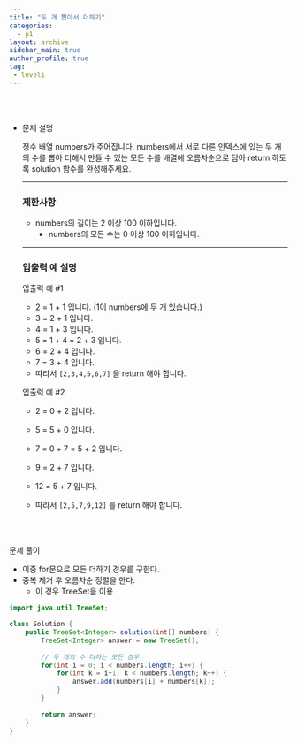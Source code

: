 ```yaml
---
title: "두 개 뽑아서 더하기"
categories:
  - p1
layout: archive
sidebar_main: true
author_profile: true
tag:
 - level1
---
```


<br>

<br>

- 문제 설명

  정수 배열 numbers가 주어집니다. numbers에서 서로 다른 인덱스에 있는 두 개의 수를 뽑아 더해서 만들 수 있는 모든 수를 배열에 오름차순으로 담아 return 하도록 solution 함수를 완성해주세요.

  ------

  ### 제한사항

  - numbers의 길이는 2 이상 100 이하입니다.
    - numbers의 모든 수는 0 이상 100 이하입니다.

  ------

  ### 입출력 예 설명

  입출력 예 #1

  - 2 = 1 + 1 입니다. (1이 numbers에 두 개 있습니다.)
  - 3 = 2 + 1 입니다.
  - 4 = 1 + 3 입니다.
  - 5 = 1 + 4 = 2 + 3 입니다.
  - 6 = 2 + 4 입니다.
  - 7 = 3 + 4 입니다.
  - 따라서 `[2,3,4,5,6,7]` 을 return 해야 합니다.

  입출력 예 #2

  - 2 = 0 + 2 입니다.
  
  - 5 = 5 + 0 입니다.
  
  - 7 = 0 + 7 = 5 + 2 입니다.
  
  - 9 = 2 + 7 입니다.
  
  - 12 = 5 + 7 입니다.
  
  - 따라서 `[2,5,7,9,12]` 를 return 해야 합니다.
  
    <br>
  
    <br>
  
    

문제 풀이

- 이중 for문으로 모든 더하기 경우를 구한다.
- 중복 제거 후 오름차순 정렬을 한다.
  - 이 경우 TreeSet을 이용

```java
import java.util.TreeSet;

class Solution {
    public TreeSet<Integer> solution(int[] numbers) {
        TreeSet<Integer> answer = new TreeSet();
        
        // 두 개의 수 더하는 모든 경우 
        for(int i = 0; i < numbers.length; i++) {
            for(int k = i+1; k < numbers.length; k++) {
                answer.add(numbers[i] + numbers[k]);
            }
        }
        
        return answer;
    }
}
```